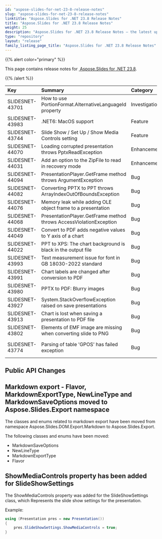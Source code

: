 ```yaml
---
id: "aspose-slides-for-net-23-8-release-notes"
slug: "aspose-slides-for-net-23-8-release-notes"
linktitle: "Aspose.Slides for .NET 23.8 Release Notes"
title: "Aspose.Slides for .NET 23.8 Release Notes"
weight: 25
description: "Aspose.Slides for .NET 23.8 Release Notes – the latest updates and fixes."
type: "repository"
layout: "release"
family_listing_page_title: "Aspose.Slides for .NET 23.8 Release Notes"
---
```


{{% alert color="primary" %}} 

This page contains release notes for [ Aspose.Slides for .NET 23.8](https://www.nuget.org/packages/Aspose.Slides.NET/).

{{% /alert %}} 

|**Key**|**Summary**|**Category**|**Related Documentation**|
| :- | :- | :- | :- |
|SLIDESNET-43701|How to use PortionFormat.AlternativeLanguageId property|Investigation|
|SLIDESNET-43983|.NET6: MacOS support|Feature|
|SLIDESNET-43744|Slide Show / Set Up / Show Media Controls setting|Feature|
|SLIDESNET-44070|Loading corrupted presentation throws PptxReadException|Enhancement|<https://docs.aspose.com/slides/net/save-presentation/>
|SLIDESNET-44031|Add an option to the ZipFile to read in recovery mode|Enhancement|<https://docs.aspose.com/slides/net/open-presentation/>
|SLIDESNET-44094|PresentationPlayer.GetFrame method throws ArgumentException|Bug|<https://docs.aspose.com/slides/net/convert-powerpoint-to-video/>
|SLIDESNET-44082|Converting PPTX to PPT throws ArrayIndexOutOfBoundsException|Bug|<https://docs.aspose.com/slides/net/convert-pptx-to-ppt/>
|SLIDESNET-44076|Memory leak while adding OLE object frame to a presentation|Bug|<https://docs.aspose.com/slides/net/manage-ole/>
|SLIDESNET-44068|PresentationPlayer.GetFrame method throws AccessViolationException|Bug|<https://docs.aspose.com/slides/net/convert-powerpoint-to-video/>
|SLIDESNET-44049|Convert to PDF adds negative values to Y axis of a chart|Bug|<https://docs.aspose.com/slides/net/powerpoint-charts/>
|SLIDESNET-44022|PPT to XPS: The chart background is black in the output file|Bug|<https://docs.aspose.com/slides/net/convert-presentation-to-xps/>
|SLIDESNET-43993|Text measurement issue for font in GB 18030-2022 standard |Bug|<https://docs.aspose.com/slides/net/font-replacement/>
|SLIDESNET-43991|Chart labels are changed after conversion to PDF|Bug|<https://docs.aspose.com/slides/net/chart-data-label/>
|SLIDESNET-43980|PPTX to PDF: Blurry images|Bug|<https://docs.aspose.com/slides/net/convert-powerpoint-to-pdf/>
|SLIDESNET-43927|System.StackOverflowException raised on save presentations|Bug|<https://docs.aspose.com/slides/net/convert-presentation/>
|SLIDESNET-43913|Chart is lost when saving a presentation to PDF file|Bug|<https://docs.aspose.com/slides/net/powerpoint-charts>
|SLIDESNET-43802|Elements of EMF image are missing when converting slide to PNG|Bug|<https://docs.aspose.com/slides/net/convert-powerpoint-to-png/>
|SLIDESNET-43774|Parsing of table 'GPOS' has failed exception|Bug|<https://docs.aspose.com/slides/net/convert-powerpoint-to-html/#convert-powerpoint-to-html-with-original-fonts>

## Public API Changes ##

## Markdown export - Flavor, MarkdownExportType, NewLineType and MarkdownSaveOptions moved to Aspose.Slides.Export namespace ##

The classes and enums related to markdown export have been moved from namespace Aspose.Slides.DOM.Export.Markdown to Aspose.Slides.Export. 

The following classes and enums have been moved:
- MarkdownSaveOptions
- NewLineType
- MarkdownExportType
- Flavor

## ShowMediaControls property has been added for SlideShowSettings ##

The ShowMediaControls property was added for the SlideShowSettings class, which Represents the slide show settings for the presentation.

Example:

```csharp
using (Presentation pres = new Presentation())
{
    pres.SlideShowSettings.ShowMediaControls = true;
}
```